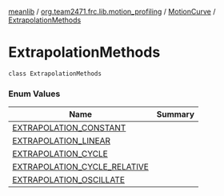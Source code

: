 [meanlib](../../../index.md) / [org.team2471.frc.lib.motion_profiling](../../index.md) / [MotionCurve](../index.md) / [ExtrapolationMethods](./index.md)

# ExtrapolationMethods

`class ExtrapolationMethods`

### Enum Values

| Name | Summary |
|---|---|
| [EXTRAPOLATION_CONSTANT](-e-x-t-r-a-p-o-l-a-t-i-o-n_-c-o-n-s-t-a-n-t.md) |  |
| [EXTRAPOLATION_LINEAR](-e-x-t-r-a-p-o-l-a-t-i-o-n_-l-i-n-e-a-r.md) |  |
| [EXTRAPOLATION_CYCLE](-e-x-t-r-a-p-o-l-a-t-i-o-n_-c-y-c-l-e.md) |  |
| [EXTRAPOLATION_CYCLE_RELATIVE](-e-x-t-r-a-p-o-l-a-t-i-o-n_-c-y-c-l-e_-r-e-l-a-t-i-v-e.md) |  |
| [EXTRAPOLATION_OSCILLATE](-e-x-t-r-a-p-o-l-a-t-i-o-n_-o-s-c-i-l-l-a-t-e.md) |  |
